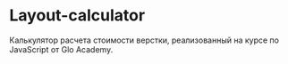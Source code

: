 # Layout-calculator

Калькулятор расчета стоимости верстки, реализованный на курсе по JavaScript от Glo Academy.
